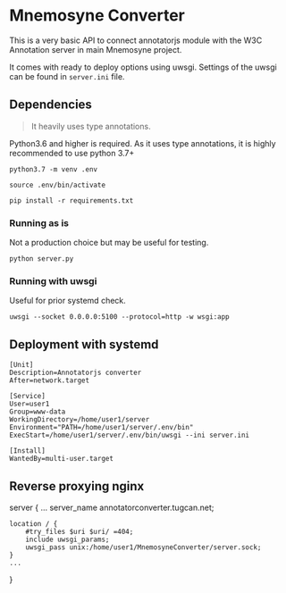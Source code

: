 # Mnemosyne Converter

This is a very basic API to connect annotatorjs module with the W3C Annotation server in main Mnemosyne project.

It comes with ready to deploy options using uwsgi. Settings of the uwsgi can be found in `server.ini` file.

## Dependencies

> It heavily uses type annotations.

Python3.6 and higher is required. As it uses type annotations, it is highly recommended to use python 3.7+

`python3.7 -m venv .env`

`source .env/bin/activate`

`pip install -r requirements.txt`

### Running as is

Not a production choice but may be useful for testing.

`python server.py`

### Running with uwsgi

Useful for prior systemd check.

`uwsgi --socket 0.0.0.0:5100 --protocol=http -w wsgi:app`

## Deployment with systemd

```
[Unit]
Description=Annotatorjs converter
After=network.target

[Service]
User=user1
Group=www-data
WorkingDirectory=/home/user1/server
Environment="PATH=/home/user1/server/.env/bin"
ExecStart=/home/user1/server/.env/bin/uwsgi --ini server.ini

[Install]
WantedBy=multi-user.target
```

## Reverse proxying nginx


server {
    ...
    server_name annotatorconverter.tugcan.net;

    location / {
        #try_files $uri $uri/ =404;
        include uwsgi_params;
        uwsgi_pass unix:/home/user1/MnemosyneConverter/server.sock;
    }
    ...
}
